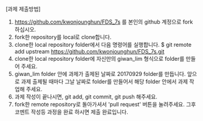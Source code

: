 [과제 제출방법]
1. https://github.com/kwonjounghun/FDS_7s 를 본인의 github 계정으로 fork 하십시오.
2. fork한 repository를 local로 clone합니다.
3. clone한 local repository folder에서 다음 명령어를 실행합니다.
$ git remote add upstream https://github.com/kwonjounghun/FDS_7s.git
4. clone한 local repository folder에 자신만의 giwan_lim 형식으로 folder를 만들어 주세요.
5. giwan_lim folder 안에 과제가 출제된 날짜로 20170929 folder를 만듭니다. 앞으로 과제 출제될 때마다 그날 날짜로 folder를 만들어서 해당 folder 안에서 과제 작업해 주세요.
6. 과제 작성이 끝나시면, git add, git commit, git push 해주세요.
7. fork한 remote repository로 돌아가셔서 'pull request' 버튼을 눌려주세요. 그후 코멘트 작성등 과정을 완료 하시면 제출 완료입니다.
